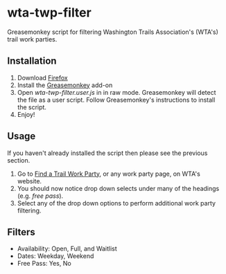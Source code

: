 # wta-twp-filter
Greasemonkey script for filtering Washington Trails Association's (WTA's) trail work parties.

Installation
----------------------------

1. Download [Firefox](https://www.mozilla.org/en-US/firefox/new/)
2. Install the [Greasemonkey](https://addons.mozilla.org/en-US/firefox/addon/greasemonkey/) add-on
3. Open *wta-twp-filter.user.js* in in raw mode. Greasemonkey will detect the file as a user script. Follow Greasemonkey's instructions to install the script.
4. Enjoy!

Usage
----------------------------

If you haven't already installed the script then please see the previous section.

1. Go to [Find a Trail Work Party](http://www.wta.org/volunteer/trail-work-parties), or any work party page, on WTA's website.
2. You should now notice drop down selects under many of the headings (e.g. *free pass*).
3. Select any of the drop down options to perform additional work party filtering.

Filters
----------------------------

- Availability: Open, Full, and Waitlist
- Dates: Weekday, Weekend
- Free Pass: Yes, No
